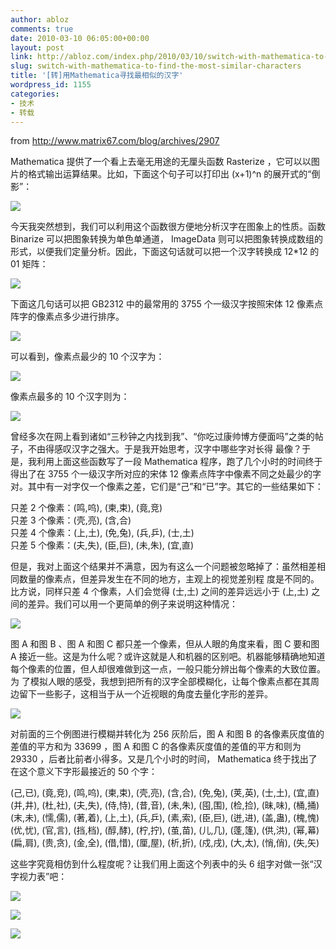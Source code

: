 ```yaml
---
author: abloz
comments: true
date: 2010-03-10 06:05:00+00:00
layout: post
link: http://abloz.com/index.php/2010/03/10/switch-with-mathematica-to-find-the-most-similar-characters/
slug: switch-with-mathematica-to-find-the-most-similar-characters
title: '[转]用Mathematica寻找最相似的汉字'
wordpress_id: 1155
categories:
- 技术
- 转载
---
```


from http://www.matrix67.com/blog/archives/2907

 

Mathematica 提供了一个看上去毫无用途的无厘头函数 Rasterize ，它可以以图片的格式输出运算结果。比如，下面这个句子可以打印出 (x+1)^n 的展开式的“倒影”： 

![](http://www.matrix67.com/blogimage_2010/201003082.png)

今天我突然想到，我们可以利用这个函数很方便地分析汉字在图象上的性质。函数 Binarize 可以把图象转换为单色单通道， ImageData 则可以把图象转换成数组的形式，以便我们定量分析。因此，下面这句话就可以把一个汉字转换成 12*12 的 01 矩阵：

![](http://www.matrix67.com/blogimage_2010/201003083.png)

  
下面这几句话可以把 GB2312 中的最常用的 3755 个一级汉字按照宋体 12 像素点阵字的像素点多少进行排序。

![](http://www.matrix67.com/blogimage_2010/201003084.png)

可以看到，像素点最少的 10 个汉字为：

![](http://www.matrix67.com/blogimage_2010/201003085.png)

像素点最多的 10 个汉字则为：

![](http://www.matrix67.com/blogimage_2010/201003086.png)

  
  
曾经多次在网上看到诸如“三秒钟之内找到我”、“你吃过康帅博方便面吗”之类的帖子，不由得感叹汉字之强大。于是我开始思考，汉字中哪些字对长得 最像？于是，我利用上面这些函数写了一段 Mathematica 程序，跑了几个小时的时间终于得出了在 3755 个一级汉字所对应的宋体 12 像素点阵字中像素不同之处最少的字对。其中有一对字仅一个像素之差，它们是“己”和“已”字。其它的一些结果如下：

只差 2 个像素：(鸣,呜), (柬,束), (竟,竞)  
只差 3 个像素：(壳,亮), (含,合)  
只差 4 个像素：(上,土), (免,兔), (兵,乒), (士,土)  
只差 5 个像素：(夫,失), (臣,巨), (未,朱), (宜,直)

但是，我对上面这个结果并不满意，因为有这么一个问题被忽略掉了：虽然相差相同数量的像素点，但差异发生在不同的地方，主观上的视觉差别程 度是不同的。比方说，同样只差 4 个像素，人们会觉得 (士,土) 之间的差异远远小于 (上,土) 之间的差异。我们可以用一个更简单的例子来说明这种情况：

![](http://www.matrix67.com/blogimage_2010/201003087.png)

图 A 和图 B 、图 A 和图 C 都只差一个像素，但从人眼的角度来看，图 C 要和图 A 接近一些。这是为什么呢？或许这就是人和机器的区别吧。机器能够精确地知道每个像素的位置，但人却很难做到这一点，一般只能分辨出每个像素的大致位置。为 了模拟人眼的感受，我想到把所有的汉字全部模糊化，让每个像素点都在其周边留下一些影子，这相当于从一个近视眼的角度去量化字形的差异。

![](http://www.matrix67.com/blogimage_2010/201003088.png)

对前面的三个例图进行模糊并转化为 256 灰阶后，图 A 和图 B 的各像素灰度值的差值的平方和为 33699 ，图 A 和图 C 的各像素灰度值的差值的平方和则为 29330 ，后者比前者小得多。又是几个小时的时间， Mathematica 终于找出了在这个意义下字形最接近的 50 个字：

(己,已), (竟,竞), (鸣,呜), (柬,束), (壳,亮), (含,合), (免,兔), (荚,英), (士,土), (宜,直)  
(并,井), (杜,社), (夫,失), (侍,恃), (昔,音), (未,朱), (囤,围), (检,捡), (昧,味), (桶,捅)  
(末,未), (懦,儒), (著,着), (上,土), (兵,乒), (素,索), (臣,巨), (迸,进), (盖,蛊), (槐,愧)  
(优,忧), (官,言), (挡,档), (醇,酵), (柠,拧), (茧,苗), (儿,几), (蓬,篷), (供,洪), (幂,幕)  
(扁,肩), (贵,贪), (金,全), (借,惜), (厘,屋), (析,折), (戍,戌), (大,太), (悄,俏), (失,矢)

  
  
  
这些字究竟相仿到什么程度呢？让我们用上面这个列表中的头 6 组字对做一张“汉字视力表”吧：

![](http://www.matrix67.com/blogimage_2010/201003089.png)

  
  
  
![](http://www.matrix67.com/blogimage_2010/2010030810.png)

  
  


![](http://img.zemanta.com/pixy.gif?x-id=7badf23a-5b93-8c1a-b23b-b34ae137ec6a)
